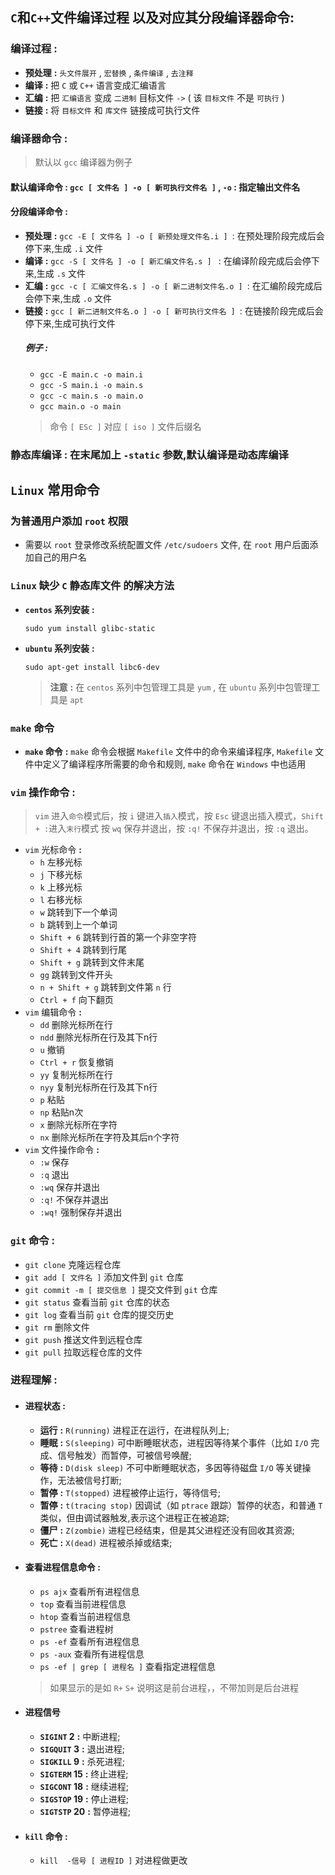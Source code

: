## `C`和`C++`文件编译过程 以及对应其分段编译器命令:
### 编译过程 **:**
* **预处理** **:** `头文件展开` , `宏替换` ,  `条件编译` , `去注释`
* **编译** **:** 把 `C` 或 `C++` 语言变成汇编语言
* **汇编** **:** 把 `汇编语言` 变成 `二进制` 目标文件 `->` ( 该 `目标文件` 不是 `可执行` )
* **链接** **:** 将 `目标文件` 和 `库文件` 链接成可执行文件

### 编译器命令 **:**
> 默认以 `gcc` 编译器为例子
#### 默认编译命令 **:**   `gcc [ 文件名 ] -o [ 新可执行文件名 ]` , `-o` **:** 指定输出文件名
#### 分段编译命令 **:**
* **预处理** **:** `gcc -E [ 文件名 ] -o [ 新预处理文件名.i ] `: 在预处理阶段完成后会停下来,生成 `.i` 文件
* **编译** **:**   `gcc -S [ 文件名 ] -o [ 新汇编文件名.s ] ` : 在编译阶段完成后会停下来,生成 `.s` 文件
* **汇编** **:**   `gcc -c [ 汇编文件名.s ] -o [ 新二进制文件名.o ] `: 在汇编阶段完成后会停下来,生成 `.o` 文件
* **链接** **:**   `gcc [ 新二进制文件名.o ] -o [ 新可执行文件名 ] `: 在链接阶段完成后会停下来,生成可执行文件
    ##### 例子 **:** 
    * `gcc -E main.c -o main.i` 
    * `gcc -S main.i -o main.s` 
    * `gcc -c main.s -o main.o` 
    * `gcc main.o -o main`
    > 命令 `[ ESc ]` 对应 `[ iso ]` 文件后缀名
### 静态库编译 **:** 在末尾加上 `-static` 参数,默认编译是动态库编译
## `Linux` 常用命令
### 为普通用户添加 `root` 权限
* 需要以 `root` 登录修改系统配置文件 `/etc/sudoers` 文件, 在 `root` 用户后面添加自己的用户名
### `Linux` 缺少 `C` 静态库文件 的解决方法
*  **`centos` 系列安装** **:** 

    ```shell
    sudo yum install glibc-static 
    ``` 
*  **`ubuntu` 系列安装** **:** 

    ```shell
    sudo apt-get install libc6-dev
    ```
    > **注意** **:** 在 `centos` 系列中包管理工具是 `yum` , 在 `ubuntu` 系列中包管理工具是 `apt`
### **`make` 命令**
* **`make` 命令** **:** `make` 命令会根据 `Makefile` 文件中的命令来编译程序, `Makefile` 文件中定义了编译程序所需要的命令和规则, `make` 命令在 `Windows` 中也适用
### `vim` 操作命令 **:** 
> `vim` 进入`命令`模式后，按 `i` 键进入`插入`模式，按 `Esc` 键退出插入模式，`Shift + :`进入`末行`模式 按 `wq` 保存并退出，按 `:q!` 不保存并退出，按 `:q` 退出。
* `vim` 光标命令 **:** 
    * `h` 左移光标
    * `j` 下移光标
    * `k` 上移光标
    * `l` 右移光标
    * `w` 跳转到下一个单词
    * `b` 跳转到上一个单词
    * `Shift + 6` 跳转到行首的第一个非空字符
    * `Shift + 4` 跳转到行尾
    * `Shift + g` 跳转到文件末尾
    * `gg` 跳转到文件开头
    * `n + Shift + g` 跳转到文件第 `n` 行
    * `Ctrl + f` 向下翻页
* `vim` 编辑命令 **:**
    * `dd` 删除光标所在行
    * `ndd` 删除光标所在行及其下n行
    * `u` 撤销
    * `Ctrl + r` 恢复撤销
    * `yy` 复制光标所在行
    * `nyy` 复制光标所在行及其下n行
    * `p` 粘贴
    * `np` 粘贴n次
    * `x` 删除光标所在字符
    * `nx` 删除光标所在字符及其后n个字符
*  `vim` 文件操作命令 **:**
    * `:w` 保存
    * `:q` 退出
    * `:wq` 保存并退出
    * `:q!` 不保存并退出
    * `:wq!` 强制保存并退出
### `git` 命令 **:**
* `git clone` 克隆远程仓库
* `git add [ 文件名 ]` 添加文件到 `git` 仓库
* `git commit -m [ 提交信息 ]` 提交文件到 `git` 仓库
* `git status` 查看当前 `git` 仓库的状态
* `git log` 查看当前 `git` 仓库的提交历史
* `git rm` 删除文件
* `git push` 推送文件到远程仓库
* `git pull` 拉取远程仓库的文件
### 进程理解 **:**
* #### 进程状态 **:**
    * **运行** **:** `R(running)` 进程正在运行，在进程队列上;
    * **睡眠** **:** `S(sleeping)` 可中断睡眠状态，进程因等待某个事件（比如 `I/O` 完成、信号触发）而暂停，可被信号唤醒;
    * **等待** **:** `D(disk sleep)` 不可中断睡眠状态，多因等待磁盘 `I/O` 等关键操作，无法被信号打断;
    * **暂停** **:** `T(stopped)` 进程被停止运行，等待信号;
    * **暂停** **:** `t(tracing stop)` 因调试（如 `ptrace` 跟踪）暂停的状态，和普通 `T` 类似，但由调试器触发,表示这个进程正在被追踪;
    * **僵尸** **:** `Z(zombie)` 进程已经结束，但是其父进程还没有回收其资源;
    * **死亡** **:** `X(dead)` 进程被杀掉或结束;
* #### 查看进程信息命令 **:** 
    * `ps ajx` 查看所有进程信息
    * `top` 查看当前进程信息
    * `htop` 查看当前进程信息
    * `pstree` 查看进程树
    * `ps -ef` 查看所有进程信息
    * `ps -aux` 查看所有进程信息
    * `ps -ef | grep [ 进程名 ]` 查看指定进程信息
  > 如果显示的是如 `R+` `S+` 说明这是前台进程，，不带加则是后台进程
* #### 进程信号
    * **`SIGINT`  2**  **:** 中断进程;
    * **`SIGQUIT` 3**  **:** 退出进程;
    * **`SIGKILL` 9**  **:** 杀死进程;
    * **`SIGTERM` 15** **:** 终止进程;
    * **`SIGCONT` 18** **:** 继续进程;
    * **`SIGSTOP` 19** **:** 停止进程;
    * **`SIGTSTP` 20** **:** 暂停进程;

* #### `kill` 命令 **:**
    * `kill  -信号 [ 进程ID ]` 对进程做更改
    